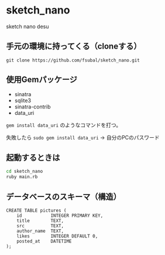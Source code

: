 # sketch_nano
sketch nano desu

## 手元の環境に持ってくる（cloneする）
`git clone https://github.com/fsubal/sketch_nano.git`

## 使用Gemパッケージ
* sinatra
* sqlite3
* sinatra-contrib
* data_uri

`gem install data_uri` のようなコマンドを打つ。

失敗したら `sudo gem install data_uri` -> 自分のPCのパスワード

## 起動するときは

```sh
cd sketch_nano
ruby main.rb
```

## データベースのスキーマ（構造）

```
CREATE TABLE pictures (
    id           INTEGER PRIMARY KEY,
    title        TEXT,
    src          TEXT,
    author_name  TEXT,
    likes        INTEGER DEFAULT 0,
    posted_at    DATETIME
);

